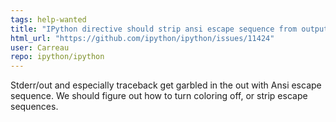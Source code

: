 ```yaml
---
tags: help-wanted
title: "IPython directive should strip ansi escape sequence from output."
html_url: "https://github.com/ipython/ipython/issues/11424"
user: Carreau
repo: ipython/ipython
---
```


Stderr/out and especially traceback get garbled in the out with Ansi escape sequence. 
We should figure out how to turn coloring off, or strip escape sequences. 